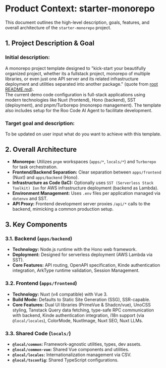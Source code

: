 # Product Context: starter-monorepo

This document outlines the high-level description, goals, features, and overall architecture of the `starter-monorepo` project.

## 1. Project Description & Goal

### Initial description:

A monorepo project template designed to "kick-start your beautifully organized project, whether its a fullstack project, monorepo of multiple libraries, or even just one API server and its related infrastructure deployment and utilities separated into another package." (quote from [root README.md](../README.md)).  
The current demo code configuration is full-stack applications using modern technologies like Nuxt (frontend), Hono (backend), SST (deployment), and pnpm/Turborepo (monorepo management).
The template also includes setup for the Roo Code AI Agent to facilitate development.

### Target goal and description:

To be updated on user input what do you want to achieve with this template.

## 2. Overall Architecture

*   **Monorepo:** Utilizes `pnpm` workspaces (`apps/*`, `locals/*`) and `Turborepo` for task orchestration.
*   **Frontend/Backend Separation:** Clear separation between `apps/frontend` (Nuxt) and `apps/backend` (Hono).
*   **Infrastructure as Code (IaC):** Optionally uses `SST (Serverless Stack Toolkit) Ion` for AWS infrastructure deployment (backend as Lambda).
*   **Environment Management:** Uses `.env` files per application managed via `dotenvx` and SST.
*   **API Proxy:** Frontend development server proxies `/api/*` calls to the backend, mimicking a common production setup.

## 3. Key Components

### 3.1. Backend (`apps/backend`)

*   **Technology:** Node.js runtime with the Hono web framework.
*   **Deployment:** Designed for serverless deployment (AWS Lambda via SST).
*   **Core Features:** API routing, OpenAPI specification, Kinde authentication integration, ArkType runtime validation, Session Management.

### 3.2. Frontend (`apps/frontend`)

*   **Technology:** Nuxt (v4 compatible) with Vue 3.
*   **Build Mode:** Defaults to Static Site Generation (SSG), SSR-capable.
*   **Core Features:** Dual UI libraries (PrimeVue & Shadcn/vue), UnoCSS styling, Tanstack Query data fetching, type-safe RPC communication with backend, Kinde authentication integration, i18n support (via `@local/locales`), ColorMode, NuxtImage, Nuxt SEO, Nuxt LLMs.

### 3.3. Shared Code (`locals/`)

*   **`@local/common`:** Framework-agnostic utilities, types, dev assets.
*   **`@local/common-vue`:** Shared Vue components and utilities.
*   **`@local/locales`:** Internationalization management via CSV.
*   **`@local/tsconfig`:** Shared TypeScript configurations.
